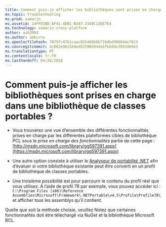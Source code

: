 ```yaml
---
title: Comment puis-je afficher les bibliothèques sont prises en charge dans une bibliothèque de classes portables ?
ms.topic: troubleshooting
ms.prod: xamarin
ms.assetid: 14FF03BD-AF41-4DB1-B307-2349C13DE7E4
ms.technology: xamarin-cross-platform
author: asb3993
ms.author: amburns
ms.openlocfilehash: 7875fc47b1caac025488b8b71bdbd909844e7823
ms.sourcegitcommit: dc882e9631b4ed52596b944a6fbbdde309346943
ms.translationtype: MT
ms.contentlocale: fr-FR
ms.lasthandoff: 04/26/2018
---
```

# <a name="how-can-i-view-what-libraries-are-supported-in-a-pcl"></a>Comment puis-je afficher les bibliothèques sont prises en charge dans une bibliothèque de classes portables ?

- Vous trouverez une vue d’ensemble des différentes fonctionnalités prises en charge par les différentes plateformes cibles de bibliothèque PCL sous le *prise en charge des fonctionnalités* partie de cette page : [http://msdn.microsoft.com/library/gg597391.aspx](https://msdn.microsoft.com/library/gg597391.aspx)

- Une autre option consiste à utiliser le [Analyseur de portabilité .NET](https://visualstudiogallery.msdn.microsoft.com/1177943e-cfb7-4822-a8a6-e56c7905292b) afin d’évaluer si votre bibliothèque existante peut être converti en un profil de bibliothèque de classes portables.

- Une troisième possibilité est pour parcourir le contenu du profil réel que vous utilisez. À l’aide de profil 78 par exemple, vous pouvez accéder ici : `C:\Program Files (x86)\Reference Assemblies\Microsoft\Framework\.NETPortable\v4.5\Profile\Profile78\` et afficher tous les assemblys qu’il contient.

Quelle que soit la méthode choisie, veuillez Notez que certaines fonctionnalités doit être téléchargé via NuGet et la bibliothèque Microsoft BCL.
